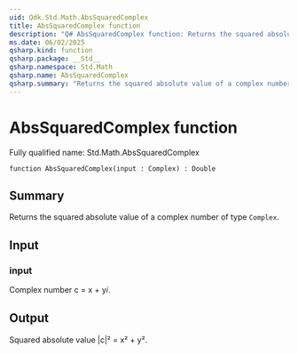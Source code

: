 ```yaml
---
uid: Qdk.Std.Math.AbsSquaredComplex
title: AbsSquaredComplex function
description: "Q# AbsSquaredComplex function: Returns the squared absolute value of a complex number of type `Complex`."
ms.date: 06/02/2025
qsharp.kind: function
qsharp.package: __Std__
qsharp.namespace: Std.Math
qsharp.name: AbsSquaredComplex
qsharp.summary: "Returns the squared absolute value of a complex number of type `Complex`."
---
```


# AbsSquaredComplex function

Fully qualified name: Std.Math.AbsSquaredComplex

```qsharp
function AbsSquaredComplex(input : Complex) : Double
```

## Summary
Returns the squared absolute value of a complex number of type
`Complex`.

## Input
### input
Complex number c = x + y𝑖.

## Output
Squared absolute value |c|² = x² + y².
